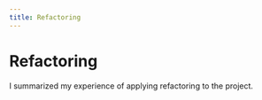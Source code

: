 ```yaml
---
title: Refactoring
---
```


# Refactoring
I summarized my experience of applying refactoring to the project.